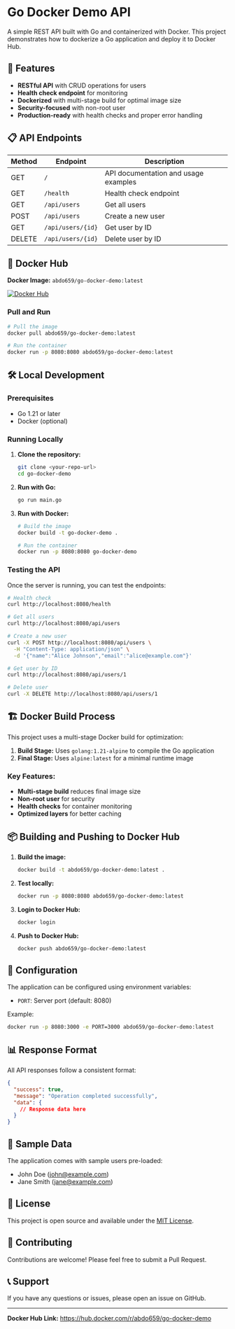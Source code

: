 # Go Docker Demo API

A simple REST API built with Go and containerized with Docker. This project demonstrates how to dockerize a Go application and deploy it to Docker Hub.

## 🚀 Features

- **RESTful API** with CRUD operations for users
- **Health check endpoint** for monitoring
- **Dockerized** with multi-stage build for optimal image size
- **Security-focused** with non-root user
- **Production-ready** with health checks and proper error handling

## 📋 API Endpoints

| Method | Endpoint | Description |
|--------|----------|-------------|
| GET | `/` | API documentation and usage examples |
| GET | `/health` | Health check endpoint |
| GET | `/api/users` | Get all users |
| POST | `/api/users` | Create a new user |
| GET | `/api/users/{id}` | Get user by ID |
| DELETE | `/api/users/{id}` | Delete user by ID |

## 🐳 Docker Hub

**Docker Image:** `abdo659/go-docker-demo:latest`

[![Docker Hub](https://img.shields.io/badge/Docker%20Hub-go--docker--demo-blue?style=for-the-badge&logo=docker)](https://hub.docker.com/r/abdo659/go-docker-demo)

### Pull and Run

```bash
# Pull the image
docker pull abdo659/go-docker-demo:latest

# Run the container
docker run -p 8080:8080 abdo659/go-docker-demo:latest
```

## 🛠️ Local Development

### Prerequisites

- Go 1.21 or later
- Docker (optional)

### Running Locally

1. **Clone the repository:**
   ```bash
   git clone <your-repo-url>
   cd go-docker-demo
   ```

2. **Run with Go:**
   ```bash
   go run main.go
   ```

3. **Run with Docker:**
   ```bash
   # Build the image
   docker build -t go-docker-demo .
   
   # Run the container
   docker run -p 8080:8080 go-docker-demo
   ```

### Testing the API

Once the server is running, you can test the endpoints:

```bash
# Health check
curl http://localhost:8080/health

# Get all users
curl http://localhost:8080/api/users

# Create a new user
curl -X POST http://localhost:8080/api/users \
  -H "Content-Type: application/json" \
  -d '{"name":"Alice Johnson","email":"alice@example.com"}'

# Get user by ID
curl http://localhost:8080/api/users/1

# Delete user
curl -X DELETE http://localhost:8080/api/users/1
```

## 🏗️ Docker Build Process

This project uses a multi-stage Docker build for optimization:

1. **Build Stage:** Uses `golang:1.21-alpine` to compile the Go application
2. **Final Stage:** Uses `alpine:latest` for a minimal runtime image

### Key Features:

- **Multi-stage build** reduces final image size
- **Non-root user** for security
- **Health checks** for container monitoring
- **Optimized layers** for better caching

## 📦 Building and Pushing to Docker Hub

1. **Build the image:**
   ```bash
   docker build -t abdo659/go-docker-demo:latest .
   ```

2. **Test locally:**
   ```bash
   docker run -p 8080:8080 abdo659/go-docker-demo:latest
   ```

3. **Login to Docker Hub:**
   ```bash
   docker login
   ```

4. **Push to Docker Hub:**
   ```bash
   docker push abdo659/go-docker-demo:latest
   ```

## 🔧 Configuration

The application can be configured using environment variables:

- `PORT`: Server port (default: 8080)

Example:
```bash
docker run -p 8080:3000 -e PORT=3000 abdo659/go-docker-demo:latest
```

## 📊 Response Format

All API responses follow a consistent format:

```json
{
  "success": true,
  "message": "Operation completed successfully",
  "data": {
    // Response data here
  }
}
```

## 🧪 Sample Data

The application comes with sample users pre-loaded:

- John Doe (john@example.com)
- Jane Smith (jane@example.com)

## 📝 License

This project is open source and available under the [MIT License](LICENSE).

## 🤝 Contributing

Contributions are welcome! Please feel free to submit a Pull Request.

## 📞 Support

If you have any questions or issues, please open an issue on GitHub.

---

**Docker Hub Link:** https://hub.docker.com/r/abdo659/go-docker-demo
